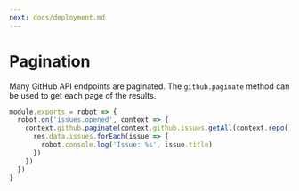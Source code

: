 ```yaml
---
next: docs/deployment.md
---
```


# Pagination

Many GitHub API endpoints are paginated. The `github.paginate` method can be used to get each page of the results.

```js
module.exports = robot => {
  robot.on('issues.opened', context => {
    context.github.paginate(context.github.issues.getAll(context.repo()), res => {
      res.data.issues.forEach(issue => {
        robot.console.log('Issue: %s', issue.title)
      })
    })
  })
}
```
